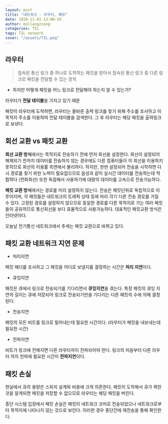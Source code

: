 ```yaml
---
layout: post
title: "네트워크 - 라우터, 패킷"
date: 2020-11-01 13:00:59
author: mollangzzang
categories: TIL
tags: TIL network
cover: "/assets/TIL.png"
---
```


## 라우터

> 접속된 통신 링크 중 하나로 도착하는 패킷을 받아서 접속된 통신 링크 중 다른 링크로 패킷을 전달할 수 있는 장치

- 하지만 어떻게 패킷을 어느 링크로 전달해야 하는지 알 수 있는가?

라우터가 **전달 테이블**을 가지고 있기 때문

패킷이 라우터에 도착하면, 라우터는 올바른 출력 링크를 찾기 위해 주소를 조사하고 이 목적지 주소를 이용하여 전달 테이블을 검색한다. 그 후 라우터는 해당 패킷을 출력링크로 보낸다.

## 회선 교환 vs 패킷 교환

**회선 교환 방식**에서는 목적지로 전송하기 전에 먼저 회선을 설정한다.
회선이 설정되어 해제되기 전까지 데이터를 전송하지 않는 경우에도 다른 컴퓨터들이 이 회선을 이용하지 못하므로 회선의 이용률 측면에서 불리하다.
하지만, 한번 설정되어 전송을 시작하면 다시 경로를 찾기 위한 노력이 필요없으므로 음성과 같이 실시간 데이터를 전송하는데 적합하다 (전화회선)
또한 독점해서 사용하기에 대량의 데이터를 고속으로 전송가능하다.

**패킷 교환 방식**에서는 경로를 미리 설정하지 않는다. 전송은 패킷단위로 독립적으로 이루어지며, 각 패킷들은 네트워크의 트래픽 상태 등에 따라 각기 다른 전송 경로를 가질 수 있다.
고정된 경로를 설정하지 않으므로 동일한 경로를 다른 목적지로 가는 여러 패킷들이 공유하므로 통신회선을 보다 효율적으로 사용가능하다.
대표적인 패킷교환 방식은 인터넷이다.

오늘날 전기통신 네트워크에서 추세는 패킷 교환으로 바뀌고 있다.

## 패킷 교환 네트워크 지연 문제

- 처리지연

패킷 헤더를 조사하고 그 패킷을 어디로 보낼지를 결정하는 시간은 **처리 지연**이다.

- 큐잉지연

패킷은 큐에서 링크로 전송되기를 기다리면서 **큐잉지연**을 겪는다. 특정 패킷의 큐잉 지연의 길이는 큐에 저장되어 링크로 전송되기만을 기다리는 다른 패킷의 수에 의해 결정된다.

- 전송지연

패킷의 모든 비트를 링크로 밀어내는데 필요한 시간이다. (라우터가 패킷을 내보내는데 필요한 시간)

- 전파지연

비트가 링크에 전해지면 다른 라우터까지 전파되어야 한다. 링크의 처음부터 다른 라우터 까지 전파에 필요한 시간이 **전파지연**이다.

## 패킷 손실

현실에서 큐의 용량은 스위치 설계와 비용에 크게 의존한다. 패킷이 도착해서 큐가 꽉찬 것을 알게되면 패킷을 저장할 수 없으므로 라우터는 해당 패킷을 버린다.

종단 시스템 입장에서 패킷 손실은 패킷이 네트워크 코어로 전송되었으나 네트워크로부터 목적지에 나타나지 않는 것으로 보인다. 이러한 경우 종단간에 재전송을 통해 확인한다.
